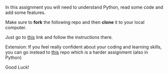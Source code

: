 In this assignment you will need to understand Python, read some code and add some features. 

Make sure to **fork**  the following repo and then **clone** it to your local computer.

Just go to [this](https://github.com/Elevationacademy/rand-sim-3a) link and follow the instructions there.

Extension: If you feel really confident about your coding and learning skills, you can go instead to [this](https://github.com/Elevationacademy/rand-sim-3) repo which is a harder assignment (also in Python)

Good Luck!